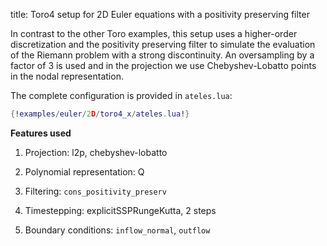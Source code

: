 title: Toro4 setup for 2D Euler equations with a positivity preserving filter

In contrast to the other Toro examples, this setup uses a higher-order
discretization and the positivity preserving filter to simulate the
evaluation of the Riemann problem with a strong discontinuity.
An oversampling by a factor of 3 is used and in the projection we use
Chebyshev-Lobatto points in the nodal representation.

The complete configuration is provided in `ateles.lua`:

```lua
{!examples/euler/2D/toro4_x/ateles.lua!}
```

**Features used**

1. Projection: l2p, chebyshev-lobatto

2. Polynomial representation: Q

3. Filtering: `cons_positivity_preserv`

4. Timestepping: explicitSSPRungeKutta, 2 steps

5. Boundary conditions: `inflow_normal`, `outflow`
